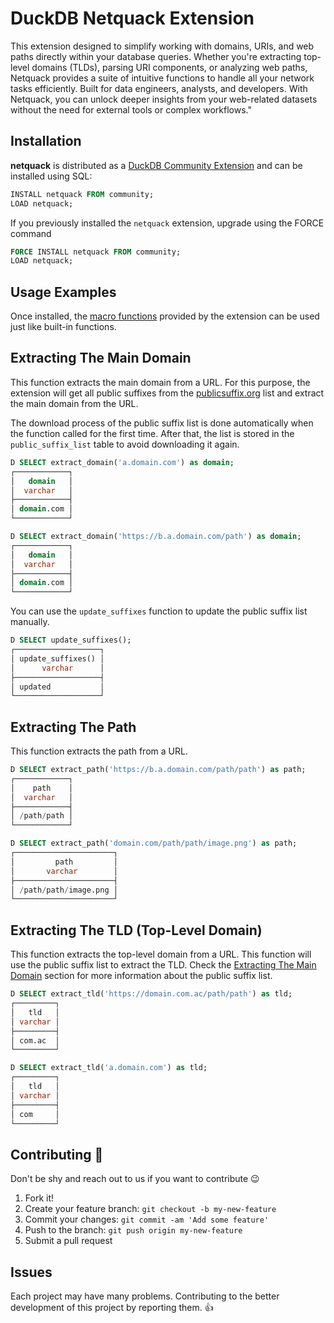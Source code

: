 # DuckDB Netquack Extension

This extension designed to simplify working with domains, URIs, and web paths directly within your database queries. Whether you're extracting top-level domains (TLDs), parsing URI components, or analyzing web paths, Netquack provides a suite of intuitive functions to handle all your network tasks efficiently. Built for data engineers, analysts, and developers.
With Netquack, you can unlock deeper insights from your web-related datasets without the need for external tools or complex workflows."

## Installation

**netquack** is distributed as a [DuckDB Community Extension](https://github.com/duckdb/community-extensions) and can be installed using SQL:

```sql
INSTALL netquack FROM community;
LOAD netquack;
```

If you previously installed the `netquack` extension, upgrade using the FORCE command

```sql
FORCE INSTALL netquack FROM community;
LOAD netquack;
```

## Usage Examples

Once installed, the [macro functions](https://community-extensions.duckdb.org/extensions/netquack.html#added-functions) provided by the extension can be used just like built-in functions.

## Extracting The Main Domain

This function extracts the main domain from a URL. For this purpose, the extension will get all public suffixes from the [publicsuffix.org](https://publicsuffix.org/) list and extract the main domain from the URL.

The download process of the public suffix list is done automatically when the function called for the first time. After that, the list is stored in the `public_suffix_list` table to avoid downloading it again.

```sql
D SELECT extract_domain('a.domain.com') as domain;
┌────────────┐
│   domain   │
│  varchar   │
├────────────┤
│ domain.com │
└────────────┘

D SELECT extract_domain('https://b.a.domain.com/path') as domain;
┌────────────┐
│   domain   │
│  varchar   │
├────────────┤
│ domain.com │
└────────────┘
```

You can use the `update_suffixes` function to update the public suffix list manually.

```sql
D SELECT update_suffixes();
┌───────────────────┐
│ update_suffixes() │
│      varchar      │
├───────────────────┤
│ updated           │
└───────────────────┘
```

## Extracting The Path

This function extracts the path from a URL.

```sql
D SELECT extract_path('https://b.a.domain.com/path/path') as path;
┌────────────┐
│    path    │
│  varchar   │
├────────────┤
│ /path/path │
└────────────┘

D SELECT extract_path('domain.com/path/path/image.png') as path;
┌──────────────────────┐
│         path         │
│       varchar        │
├──────────────────────┤
│ /path/path/image.png │
└──────────────────────┘
```

## Extracting The TLD (Top-Level Domain)

This function extracts the top-level domain from a URL. This function will use the public suffix list to extract the TLD. Check the [Extracting The Main Domain](#extracting-the-main-domain) section for more information about the public suffix list.

```sql
D SELECT extract_tld('https://domain.com.ac/path/path') as tld;
┌─────────┐
│   tld   │
│ varchar │
├─────────┤
│ com.ac  │
└─────────┘

D SELECT extract_tld('a.domain.com') as tld;
┌─────────┐
│   tld   │
│ varchar │
├─────────┤
│ com     │
└─────────┘
```

## Contributing 🤝

Don't be shy and reach out to us if you want to contribute 😉

1. Fork it!
2. Create your feature branch: `git checkout -b my-new-feature`
3. Commit your changes: `git commit -am 'Add some feature'`
4. Push to the branch: `git push origin my-new-feature`
5. Submit a pull request

## Issues

Each project may have many problems. Contributing to the better development of this project by reporting them. 👍
